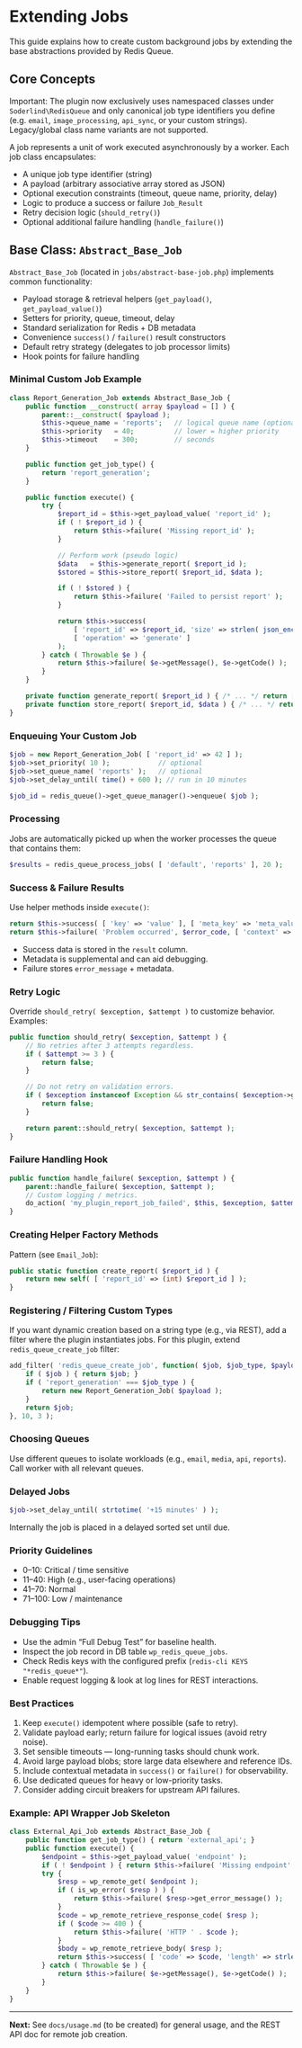 # Extending Jobs

This guide explains how to create custom background jobs by extending the base abstractions provided by Redis Queue.

## Core Concepts

Important: The plugin now exclusively uses namespaced classes under `Soderlind\RedisQueue` and only canonical job type identifiers you define (e.g. `email`, `image_processing`, `api_sync`, or your custom strings). Legacy/global class name variants are not supported.

A job represents a unit of work executed asynchronously by a worker. Each job class encapsulates:

- A unique job type identifier (string)
- A payload (arbitrary associative array stored as JSON)
- Optional execution constraints (timeout, queue name, priority, delay)
- Logic to produce a success or failure `Job_Result`
- Retry decision logic (`should_retry()`)
- Optional additional failure handling (`handle_failure()`)

## Base Class: `Abstract_Base_Job`

`Abstract_Base_Job` (located in `jobs/abstract-base-job.php`) implements common functionality:

- Payload storage & retrieval helpers (`get_payload()`, `get_payload_value()`)
- Setters for priority, queue, timeout, delay
- Standard serialization for Redis + DB metadata
- Convenience `success()` / `failure()` result constructors
- Default retry strategy (delegates to job processor limits)
- Hook points for failure handling

### Minimal Custom Job Example

```php
class Report_Generation_Job extends Abstract_Base_Job {
    public function __construct( array $payload = [] ) {
        parent::__construct( $payload );
        $this->queue_name = 'reports';   // logical queue name (optional)
        $this->priority   = 40;          // lower = higher priority
        $this->timeout    = 300;         // seconds
    }

    public function get_job_type() {
        return 'report_generation';
    }

    public function execute() {
        try {
            $report_id = $this->get_payload_value( 'report_id' );
            if ( ! $report_id ) {
                return $this->failure( 'Missing report_id' );
            }

            // Perform work (pseudo logic)
            $data   = $this->generate_report( $report_id );
            $stored = $this->store_report( $report_id, $data );

            if ( ! $stored ) {
                return $this->failure( 'Failed to persist report' );
            }

            return $this->success(
                [ 'report_id' => $report_id, 'size' => strlen( json_encode( $data ) ) ],
                [ 'operation' => 'generate' ]
            );
        } catch ( Throwable $e ) {
            return $this->failure( $e->getMessage(), $e->getCode() );
        }
    }

    private function generate_report( $report_id ) { /* ... */ return [ 'rows' => [] ]; }
    private function store_report( $report_id, $data ) { /* ... */ return true; }
}
```

### Enqueuing Your Custom Job

```php
$job = new Report_Generation_Job( [ 'report_id' => 42 ] );
$job->set_priority( 10 );            // optional
$job->set_queue_name( 'reports' );   // optional
$job->set_delay_until( time() + 600 ); // run in 10 minutes

$job_id = redis_queue()->get_queue_manager()->enqueue( $job );
```

### Processing

Jobs are automatically picked up when the worker processes the queue that contains them:

```php
$results = redis_queue_process_jobs( [ 'default', 'reports' ], 20 );
```

### Success & Failure Results

Use helper methods inside `execute()`:

```php
return $this->success( [ 'key' => 'value' ], [ 'meta_key' => 'meta_value' ] );
return $this->failure( 'Problem occurred', $error_code, [ 'context' => 'extra' ] );
```

- Success data is stored in the `result` column.
- Metadata is supplemental and can aid debugging.
- Failure stores `error_message` + metadata.

### Retry Logic

Override `should_retry( $exception, $attempt )` to customize behavior. Examples:

```php
public function should_retry( $exception, $attempt ) {
    // No retries after 3 attempts regardless.
    if ( $attempt >= 3 ) {
        return false;
    }

    // Do not retry on validation errors.
    if ( $exception instanceof Exception && str_contains( $exception->getMessage(), 'validation' ) ) {
        return false;
    }

    return parent::should_retry( $exception, $attempt );
}
```

### Failure Handling Hook

```php
public function handle_failure( $exception, $attempt ) {
    parent::handle_failure( $exception, $attempt );
    // Custom logging / metrics.
    do_action( 'my_plugin_report_job_failed', $this, $exception, $attempt );
}
```

### Creating Helper Factory Methods

Pattern (see `Email_Job`):

```php
public static function create_report( $report_id ) {
    return new self( [ 'report_id' => (int) $report_id ] );
}
```

### Registering / Filtering Custom Types

If you want dynamic creation based on a string type (e.g., via REST), add a filter where the plugin instantiates jobs. For this plugin, extend `redis_queue_create_job` filter:

```php
add_filter( 'redis_queue_create_job', function( $job, $job_type, $payload ) {
    if ( $job ) { return $job; }
    if ( 'report_generation' === $job_type ) {
        return new Report_Generation_Job( $payload );
    }
    return $job;
}, 10, 3 );
```

### Choosing Queues

Use different queues to isolate workloads (e.g., `email`, `media`, `api`, `reports`). Call worker with all relevant queues.

### Delayed Jobs

```php
$job->set_delay_until( strtotime( '+15 minutes' ) );
```

Internally the job is placed in a delayed sorted set until due.

### Priority Guidelines

- 0–10: Critical / time sensitive
- 11–40: High (e.g., user-facing operations)
- 41–70: Normal
- 71–100: Low / maintenance

### Debugging Tips

- Use the admin “Full Debug Test” for baseline health.
- Inspect the job record in DB table `wp_redis_queue_jobs`.
- Check Redis keys with the configured prefix (`redis-cli KEYS "*redis_queue*"`).
- Enable request logging & look at log lines for REST interactions.

### Best Practices

1. Keep `execute()` idempotent where possible (safe to retry).
2. Validate payload early; return failure for logical issues (avoid retry noise).
3. Set sensible timeouts — long-running tasks should chunk work.
4. Avoid large payload blobs; store large data elsewhere and reference IDs.
5. Include contextual metadata in `success()` or `failure()` for observability.
6. Use dedicated queues for heavy or low-priority tasks.
7. Consider adding circuit breakers for upstream API failures.

### Example: API Wrapper Job Skeleton

```php
class External_Api_Job extends Abstract_Base_Job {
    public function get_job_type() { return 'external_api'; }
    public function execute() {
        $endpoint = $this->get_payload_value( 'endpoint' );
        if ( ! $endpoint ) { return $this->failure( 'Missing endpoint' ); }
        try {
            $resp = wp_remote_get( $endpoint );
            if ( is_wp_error( $resp ) ) {
                return $this->failure( $resp->get_error_message() );
            }
            $code = wp_remote_retrieve_response_code( $resp );
            if ( $code >= 400 ) {
                return $this->failure( 'HTTP ' . $code );
            }
            $body = wp_remote_retrieve_body( $resp );
            return $this->success( [ 'code' => $code, 'length' => strlen( $body ) ] );
        } catch ( Throwable $e ) {
            return $this->failure( $e->getMessage(), $e->getCode() );
        }
    }
}
```

---
**Next:** See `docs/usage.md` (to be created) for general usage, and the REST API doc for remote job creation.
